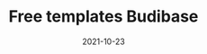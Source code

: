---
title: Free templates Budibase
description: Browse through our professionally designed selection of free templates and build a custom application for your business in minutes.
type: global-templates
date: "2021-10-23"
images:
- /img/meta-images/templates.png
- budibase-logo.jpg
---